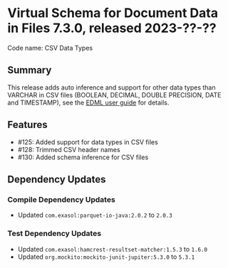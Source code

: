 # Virtual Schema for Document Data in Files 7.3.0, released 2023-??-??

Code name: CSV Data Types

## Summary

This release adds auto inference and support for other data types than VARCHAR in CSV files (BOOLEAN, DECIMAL, DOUBLE PRECISION, DATE and TIMESTAMP), see the [EDML user guide](https://github.com/exasol/virtual-schema-common-document/blob/main/doc/user_guide/edml_user_guide.md#automatic-mapping-inference) for details.

## Features

* #125: Added support for data types in CSV files
* #128: Trimmed CSV header names
* #130: Added schema inference for CSV files

## Dependency Updates

### Compile Dependency Updates

* Updated `com.exasol:parquet-io-java:2.0.2` to `2.0.3`

### Test Dependency Updates

* Updated `com.exasol:hamcrest-resultset-matcher:1.5.3` to `1.6.0`
* Updated `org.mockito:mockito-junit-jupiter:5.3.0` to `5.3.1`
